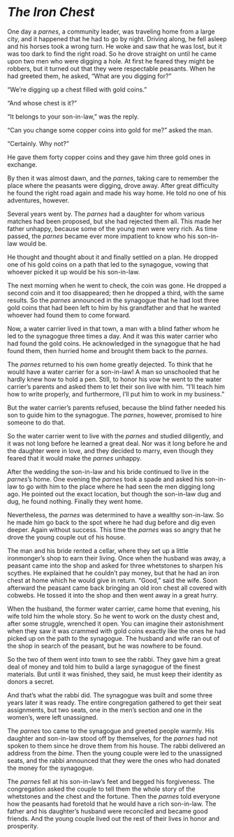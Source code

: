 # ***The Iron Chest***



One day a *parnes*, a community leader, was traveling home from a large city, and it happened that he had to go by night. Driving along, he fell asleep and his horses took a wrong turn. He woke and saw that he was lost, but it was too dark to find the right road. So he drove straight on until he came upon two men who were digging a hole. At first he feared they might be robbers, but it turned out that they were respectable peasants. When he had greeted them, he asked, “What are you digging for?”

“We’re digging up a chest filled with gold coins.”

“And whose chest is it?”

“It belongs to your son-in-law,” was the reply.

“Can you change some copper coins into gold for me?” asked the man.

“Certainly. Why not?”

He gave them forty copper coins and they gave him three gold ones in exchange.

By then it was almost dawn, and the *parnes*, taking care to remember the place where the peasants were digging, drove away. After great difficulty he found the right road again and made his way home. He told no one of his adventures, however.

Several years went by. The *parnes* had a daughter for whom various matches had been proposed, but she had rejected them all. This made her father unhappy, because some of the young men were very rich. As time passed, the *parnes* became ever more impatient to know who his son-in-law would be.

He thought and thought about it and finally settled on a plan. He dropped one of his gold coins on a path that led to the synagogue, vowing that whoever picked it up would be his son-in-law.

The next morning when he went to check, the coin was gone. He dropped a second coin and it too disappeared; then he dropped a third, with the same results. So the *parnes* announced in the synagogue that he had lost three gold coins that had been left to him by his grandfather and that he wanted whoever had found them to come forward.

Now, a water carrier lived in that town, a man with a blind father whom he led to the synagogue three times a day. And it was this water carrier who had found the gold coins. He acknowledged in the synagogue that he had found them, then hurried home and brought them back to the *parnes*.

The *parnes* returned to his own home greatly dejected. To think that he would have a water carrier for a son-in-law! A man so unschooled that he hardly knew how to hold a pen. Still, to honor his vow he went to the water carrier’s parents and asked them to let their son live with him. “I’ll teach him how to write properly, and furthermore, I’ll put him to work in my business.”

But the water carrier’s parents refused, because the blind father needed his son to guide him to the synagogue. The *parnes*, however, promised to hire someone to do that.

So the water carrier went to live with the *parnes* and studied diligently, and it was not long before he learned a great deal. Nor was it long before he and the daughter were in love, and they decided to marry, even though they feared that it would make the *parnes* unhappy.

After the wedding the son-in-law and his bride continued to live in the *parnes*’s home. One evening the *parnes* took a spade and asked his son-in-law to go with him to the place where he had seen the men digging long ago. He pointed out the exact location, but though the son-in-law dug and dug, he found nothing. Finally they went home.

Nevertheless, the *parnes* was determined to have a wealthy son-in-law. So he made him go back to the spot where he had dug before and dig even deeper. Again without success. This time the *parnes* was so angry that he drove the young couple out of his house.

The man and his bride rented a cellar, where they set up a little ironmonger’s shop to earn their living. Once when the husband was away, a peasant came into the shop and asked for three whetstones to sharpen his scythes. He explained that he couldn’t pay money, but that he had an iron chest at home which he would give in return. “Good,” said the wife. Soon afterward the peasant came back bringing an old iron chest all covered with cobwebs. He tossed it into the shop and then went away in a great hurry.

When the husband, the former water carrier, came home that evening, his wife told him the whole story. So he went to work on the dusty chest and, after some struggle, wrenched it open. You can imagine their astonishment when they saw it was crammed with gold coins exactly like the ones he had picked up on the path to the synagogue. The husband and wife ran out of the shop in search of the peasant, but he was nowhere to be found.

So the two of them went into town to see the rabbi. They gave him a great deal of money and told him to build a large synagogue of the finest materials. But until it was finished, they said, he must keep their identity as donors a secret.

And that’s what the rabbi did. The synagogue was built and some three years later it was ready. The entire congregation gathered to get their seat assignments, but two seats, one in the men’s section and one in the women’s, were left unassigned.

The *parnes* too came to the synagogue and greeted people warmly. His daughter and son-in-law stood off by themselves, for the *parnes* had not spoken to them since he drove them from his house. The rabbi delivered an address from the *bime*. Then the young couple were led to the unassigned seats, and the rabbi announced that they were the ones who had donated the money for the synagogue.

The *parnes* fell at his son-in-law’s feet and begged his forgiveness. The congregation asked the couple to tell them the whole story of the whetstones and the chest and the fortune. Then the *parnes* told everyone how the peasants had foretold that he would have a rich son-in-law. The father and his daughter’s husband were reconciled and became good friends. And the young couple lived out the rest of their lives in honor and prosperity.
